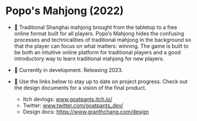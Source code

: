 # Popo's Mahjong (2022)

- 📌 Traditional Shanghai mahjong brought from the tabletop to a free online format built for all players. Popo’s Mahjong hides the confusing processes and technicalities of traditional mahjong in the background so that the player can focus on what matters: winning. The game is built to be both an intuitive online platform for traditional players and a good introductory way to learn traditional mahjong for new players.

- 🔧 Currently in development. Releasing 2023.

- 📎 Use the links below to stay up to date on project progress. Check out the design documents for a vision of the final product.
    - Itch devlogs:  www.goatpants.itch.io/
    - Twitter:       www.twitter.com/goatpants_dev/
    - Design docs:   https://www.granthchang.com/design
